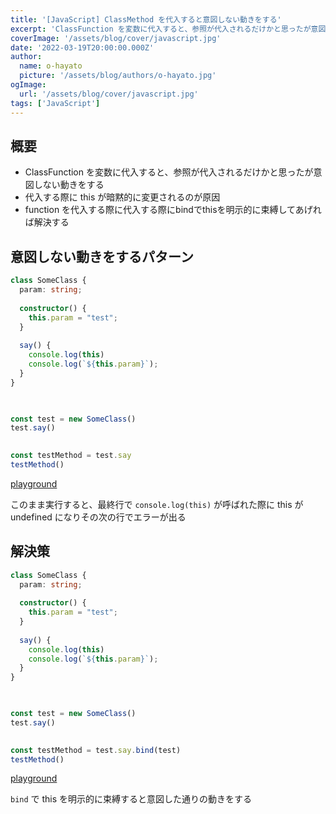 ```yaml
---
title: '[JavaScript] ClassMethod を代入すると意図しない動きをする'
excerpt: 'ClassFunction を変数に代入すると、参照が代入されるだけかと思ったが意図しない動きをするので原因と対策をメモしておく'
coverImage: '/assets/blog/cover/javascript.jpg'
date: '2022-03-19T20:00:00.000Z'
author:
  name: o-hayato
  picture: '/assets/blog/authors/o-hayato.jpg'
ogImage:
  url: '/assets/blog/cover/javascript.jpg'
tags: ['JavaScript']
---
```



## 概要
* ClassFunction を変数に代入すると、参照が代入されるだけかと思ったが意図しない動きをする
* 代入する際に this が暗黙的に変更されるのが原因
* function を代入する際に代入する際にbindでthisを明示的に束縛してあげれば解決する

## 意図しない動きをするパターン

```ts
class SomeClass {
  param: string;
  
  constructor() {
    this.param = "test";
  }
  
  say() {
    console.log(this)
    console.log(`${this.param}`);
  }
}

  

const test = new SomeClass()
test.say()
  

const testMethod = test.say
testMethod()
```
[playground](https://www.typescriptlang.org/play?ssl=18&ssc=13&pln=1&pc=1#code/MYGwhgzhAEDKD2BbApgYXFaBvAUNf0ADmAE5iIBc0EALiQJYB2A5gNw54HDyO0kCuwGvBIAKAJTZOBAjQAW9CADpiZRNAC80AEQ1ktbexkBfDjIhgAnhKkyZ3XvBDIlIeM1HzF46XYcQnFzcPAAMAEiwvZVVyYxDxIwJTUxx-Gmg9Wk1oRmQAdzgkNAwICRxMmiULax9UniyKgFlkeXgAE2yKqqty-Rpm1raJIA) 

このまま実行すると、最終行で `console.log(this)` が呼ばれた際に this が undefined になりその次の行でエラーが出る

## 解決策

```ts
class SomeClass {
  param: string;
  
  constructor() {
    this.param = "test";
  }
  
  say() {
    console.log(this)
    console.log(`${this.param}`);
  }
}

  

const test = new SomeClass()
test.say()
  

const testMethod = test.say.bind(test)
testMethod()
```
[playground](https://www.typescriptlang.org/play?#code/MYGwhgzhAEDKD2BbApgYXFaBvAUNf0ADmAE5iIBc0EALiQJYB2A5gNw54HDyO0kCuwGvBIAKAJTZOBAjQAW9CADpiZRNAC80AEQ1ktbexkBfDjIhgAnhKkyZ3XvBDIlIeM1HzF46XYcQnFzcPAAMAEiwvZVVyYxDxIwJTUxx-Gmg9Wk1oRmQAdzgkNAwICRxMmiULax9UniyKgFlkeXgAE2yKqqslACMmNs99Gh8mlrl2iSA) 


`bind` で this を明示的に束縛すると意図した通りの動きをする